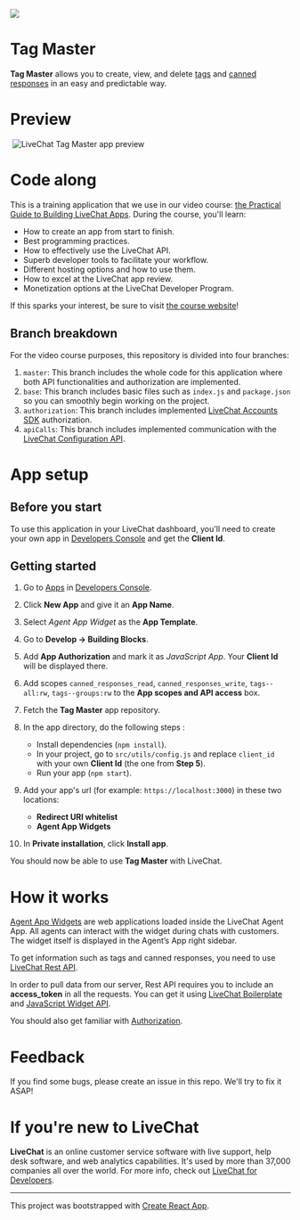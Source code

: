 ![](https://i.ibb.co/4mQ3f7G/tag-master-icon.png)

# Tag Master

<!--It's a simple application that shows how to create an Agent App extension with the use of the **LiveChat Rest API**.-->

**Tag Master** allows you to create, view, and delete [tags](https://www.livechatinc.com/kb/tagging-chats-and-tickets/) and [canned responses](https://www.livechatinc.com/kb/canned-responses/) in an easy and predictable way.

# Preview
​
![LiveChat Tag Master app preview](https://cdn.livechat-files.com/api/file/developers/img/dps/21351ec2-fa9f-4ee7-b9bb-df0af67aab56.png)

# Code along

This is a training application that we use in our video course: [the Practical Guide to Building LiveChat Apps](https://developers.livechat.com/building-apps-crash-course/). During the course, you'll learn:

- How to create an app from start to finish.
- Best programming practices.
- How to effectively use the LiveChat API.
- Superb developer tools to facilitate your workflow.
- Different hosting options and how to use them.
- How to excel at the LiveChat app review.
- Monetization options at the LiveChat Developer Program.

If this sparks your interest, be sure to visit [the course website](https://developers.livechat.com/building-apps-crash-course/)!

## Branch breakdown

For the video course purposes, this repository is divided into four branches:

1. `master`: This branch includes the whole code for this application where both API functionalities and authorization are implemented.
2. `base`: This branch includes basic files such as `index.js` and `package.json` so you can smoothly begin working on the project.
3. `authorization`: This branch includes implemented [LiveChat Accounts SDK](https://developers.livechat.com/docs/authorization/sign-in-with-livechat#accounts-sdk) authorization.
4. `apiCalls`: This branch includes implemented communication with the [LiveChat Configuration API](https://developers.livechat.com/docs/management/configuration-api).

# App setup

## Before you start

To use this application in your LiveChat dashboard, you'll need to create your own app in [Developers Console](https://developers.livechatinc.com/console) and get the **Client Id**.

## Getting started

1. Go to [Apps](https://developers.livechatinc.com/console/apps) in [Developers Console](https://developers.livechatinc.com/console).
2. Click **New App** and give it an **App Name**.
3. Select _Agent App Widget_ as the **App Template**.
4. Go to **Develop -> Building Blocks**.
5. Add **App Authorization** and mark it as _JavaScript App_. Your **Client Id** will be displayed there.
6. Add scopes `canned_responses_read`, `canned_responses_write`, `tags--all:rw`, `tags--groups:rw` to the **App scopes and API access** box.
7. Fetch the **Tag Master** app repository.
8. In the app directory, do the following steps :

   - Install dependencies (`npm install`).
   - In your project, go to `src/utils/config.js` and replace `client_id` with your own **Client Id** (the one from **Step 5**).
   - Run your app (`npm start`).

9. Add your app's url (for example: `https://localhost:3000`) in these two locations:

   - **Redirect URI whitelist**
   - **Agent App Widgets**

10. In **Private installation**, click **Install app**.

You should now be able to use **Tag Master** with LiveChat.

# How it works

[Agent App Widgets](https://docs.livechatinc.com/agent-app-widgets/) are web applications loaded inside the LiveChat Agent App. All agents can interact with the widget during chats with customers. The widget itself is displayed in the Agent’s App right sidebar.

To get information such as tags and canned responses, you need to use [LiveChat Rest API](https://docs.livechatinc.com/rest-api/).

In order to pull data from our server, Rest API requires you to include an **access_token** in all the requests. You can get it using [LiveChat Boilerplate](https://docs.livechatinc.com/boilerplate/) and [JavaScript Widget API](https://docs.livechatinc.com/agent-app-widgets/#javascript-api).

You should also get familiar with [Authorization](https://docs.livechatinc.com/authorization/).

# Feedback

If you find some bugs, please create an issue in this repo. We'll try to fix it ASAP!

# If you're new to LiveChat

**LiveChat** is an online customer service software with live support, help desk software, and web analytics capabilities. It's used by more than 37,000 companies all over the world. For more info, check out [LiveChat for Developers](https://developers.livechatinc.com/).

---

This project was bootstrapped with [Create React App](https://github.com/facebook/create-react-app).

